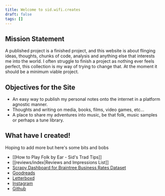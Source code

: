 ```yaml
---
title: Welcome to sid.wifi.creates
draft: false
tags: []
---
```

## Mission Statement

A published project is a finished project, and this website is about flinging ideas, thoughts, chunks of code, analysis and anything else that interests me into the world. I often struggle to finish a project as nothing ever feels perfect, this collection is my way of trying to change that. At the moment it should be a minimum viable project.

## Objectives for the Site
- An easy way to publish my personal notes onto the internet in a platform agnostic manner.
- Thoughts and writing on media, books, films, video games, etc...
- A place to share my adventures into music, be that folk, music samples or perhaps a tune library. 

## What have I created!
Hoping to add more but here's some bits and bobs
- [[How to Play Folk by Ear - Sid's Trad Tips]]
- [[reviews/index|Reviews and Impressions List]]
-  [Scrapy Dashboard for Braintree Business Rates Dataset](https://thomasbroadbent.shinyapps.io/Braintree-Business-Rate-Data/)
- [Goodreads](https://www.goodreads.com/ctrlbadger)
- [Letterboxd](https://letterboxd.com/Ctrlbadger/)
- [Instagram](https://www.instagram.com/sid.wifi.creates/)
- [Github](https://github.com/ctrlbadger)